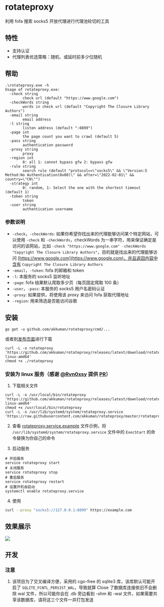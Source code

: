 # rotateproxy

利用 fofa 搜索 socks5 开放代理进行代理池轮切的工具

## 特性

- 支持认证
- 代理列表优选策略：随机、或延时前多少位随机

## 帮助

```shell
.\rotateproxy.exe -h
Usage of rotateproxy.exe:
  -check string
        check url (default "https://www.google.com")
  -checkWords string
        words in check url (default "Copyright The Closure Library Authors")
  -email string
        email address
  -l string
        listen address (default ":8899")
  -page int
        the page count you want to crawl (default 5)
  -pass string
        authentication password
  -proxy string
        proxy
  -region int
        0: all 1: cannot bypass gfw 2: bypass gfw
  -rule string
        search rule (default "protocol==\"socks5\" && \"Version:5 Method:No Authentication(0x00)\" && after=\"2022-02-01\" && country=\"CN\"")
  -strategy int
        0: random, 1: Select the one with the shortest timeout (default 1)
  -token string
        token
  -user string
        authentication username
```

### 参数说明

- `-check`，`-checkWords`: 如果你希望你找出来的代理能够访问某个特定网站，可以使用 `-check` 和 `-checkWords`，checkWords 为一串字符，用来保证确定是访问的该网站，比如 `-check "https://www.google.com" -checkWords "Copyright The Closure Library Authors"`，目的就是找出来的代理能够访问 [https://www.google.com](https://www.google.com)，并且返回内容中含有 `Copyright The Closure Library Authors`
- `-email`，`-token`: fofa 的邮箱和 token
- `-l`: 本服务的 socks5 监听地址
- `-page`: fofa 结果默认爬取多少页（每页固定爬取 100 条）
- `-user`，`-pass`: 本服务的 socks5 用户名密码认证
- `-proxy`: 如果提供，将使用该 proxy 来访问 fofa 获取代理地址
- `-region`: 用来筛选是否能访问谷歌

## 安装

```shell
go get -u github.com/akkuman/rotateproxy/cmd/...
```

或者到[发布页面](https://github.com/akkuman/rotateproxy/releases/latest)进行下载

```shell
curl -L -o rotateproxy 'https://github.com/akkuman/rotateproxy/releases/latest/download/rotateproxy-linux-amd64'
chmod +x ./rotateproxy
```

### 安装为 linux 服务（感谢 [@Rvn0xsy](https://github.com/Rvn0xsy) 提供 [PR](https://github.com/akkuman/rotateproxy/pull/4)）

1. 下载相关文件

```shell
curl -L -o /usr/local/bin/rotateproxy 'https://github.com/akkuman/rotateproxy/releases/latest/download/rotateproxy-linux-amd64'
chmod +x /usr/local/bin/rotateproxy
curl -L -o /usr/lib/systemd/system/rotateproxy.service 'https://raw.githubusercontent.com/akkuman/rotateproxy/master/rotateproxy.service.example'
```

2. 查看 [rotateproxy.service.example](./rotateproxy.service.example) 文件示例，将 `/usr/lib/systemd/system/rotateproxy.service` 文件中的 `ExecStart` 的命令替换为你自己的命令

3. 启动服务

```shell
# 开启服务
service rotateproxy start
# 关闭服务
service rotateproxy stop
# 重启服务
service rotateproxy restart
# 设置开机自启动
systemctl enable rotateproxy.service
```

4. 使用

```bash
curl --proxy "socks5://127.0.0.1:8899" https://example.com
```

## 效果展示

![](./pics/curl-run.jpg)

## 开发

### 注意

1. 该项目为了交叉编译方便，采用的 cgo-free 的 sqlite3 库，该库默认可能开启了 `SQLITE_FCNTL_PERSIST_WAL`，导致就算 Close 了数据库连接依旧不会删除 wal 文件，所以可能你会在 .db 旁边看到 -shm 和 -wal 文件，如果需要共享该数据库，请将这三个文件一并打包发送

